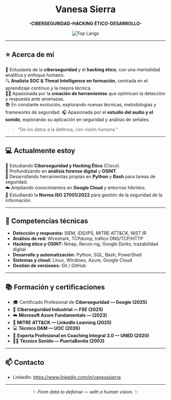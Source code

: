 <!-- Header -->
<h1 align="center">Vanesa Sierra</h1>
<p align="center">
  <strong>-CIBERSEGURIDAD-HACKING ÉTICO-DESARROLLO-</strong> 
</p>

<p align="center">
  <a href="https://github.com/sierratrace">
   
  </a>
  
  <img alt="Top Langs" src="https://github-readme-stats.vercel.app/api/top-langs/?username=sierratrace&layout=compact&hide=html" />
 
</p>

---

## ⭐ Acerca de mí
🔐 Entusiasta de la **ciberseguridad** y el **hacking ético**, con una mentalidad analítica y enfoque humano.  
🔍 **Analista SOC & Threat Intelligence en formación**, centrada en el aprendizaje continuo y la mejora técnica.  
👩‍💻 Apasionada por la **creación de herramientas** que optimicen la detección y respuesta ante amenazas.  
📚 En constante evolución, explorando nuevas técnicas, metodologías y frameworks de seguridad.
🎧 Apasionada por el **estudio del audio y el sonido**, explorando su aplicación en seguridad y análisis de señales.

> “De los datos a la defensa, con visión humana.”

---

## 💻 Actualmente estoy
📘 Estudiando **Ciberseguridad y Hacking Ético** (Cisco).  
🧠 Profundizando en **análisis forense digital** y **OSINT**.  
🔧 Desarrollando herramientas propias en **Python** y **Bash** para tareas de seguridad.  
☁️ Ampliando conocimientos en **Google Cloud** y entornos híbridos.  
📘 Estudiando la **Norma ISO 27001/2022** para gestión de la seguridad de la información.  

---

## 🧩 Competencias técnicas
- **Detección y respuesta:** SIEM, IDS/IPS, MITRE ATT&CK, NIST IR
- **Análisis de red:** Wireshark, TCPdump, tráfico DNS/TCP/HTTP
- **Hacking ético y OSINT:** Nmap, Recon-ng, Google Dorks, trazabilidad digital
- **Desarrollo y automatización:** Python, SQL, Bash, PowerShell
- **Sistemas y cloud:** Linux, Windows, Azure, Google Cloud
- **Gestión de versiones:** Git / GitHub

---

## 📚 Formación y certificaciones
- 🎓 Certificado Profesional de **Ciberseguridad — Google (2025)**
- 🧰 **Ciberseguridad Industrial — FSE (2025)**
- ☁️ **Microsoft Azure Fundamentals — (2023)**
- 🧠 **MITRE ATT&CK — LinkedIn Learning (2025)**
- 💻 **Técnico DAM — UOC (2026)**
- 🌱 **Experta Profesional en Coaching Integral 3.0 — UNED (2020)**
- 👩‍💻 **Técnico Sonido — PuertaBonita (2003)**

---


## 📫 Contacto
- LinkedIn: https://www.linkedin.com/in/vanesasierra
---
<p align="center">✨ <i>From data to defense — with a human vision.</i> ✨</p>



